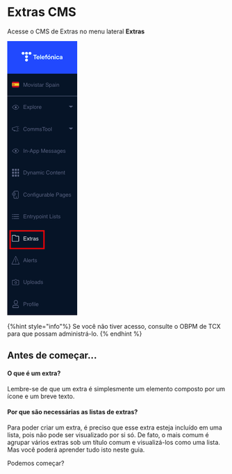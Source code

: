 Extras CMS
==========

Acesse o CMS de Extras no menu lateral **Extras** 

![](.gitbook/assets/Menu_Extras.png)

\{%hint style="info"%\}
Se você não tiver acesso, consulte o OBPM de TCX para que possam administrá\-lo.
\{% endhint %\}

Antes de começar...
-------------------

#### O que é um extra?

Lembre\-se de que um extra é simplesmente um elemento composto por um ícone e um breve texto. 

#### Por que são necessárias as listas de extras?

Para poder criar um extra, é preciso que esse extra esteja incluído em uma lista, pois não pode ser visualizado por si só. De fato, o mais comum é agrupar vários extras sob um título comum e visualizá\-los como uma lista. Mas você poderá aprender tudo isto neste guia.

Podemos começar?

